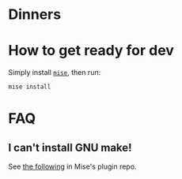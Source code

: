 # Dinners

# How to get ready for dev

Simply install [`mise`](https://mise.jdx.dev/), then run:

```bash
mise install
```

# FAQ

## I can't install GNU make!

See [the following](https://github.com/mise-plugins/mise-make#import-gpg-public-key) in Mise's plugin repo.
